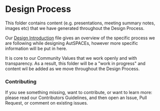 # Design Process

This folder contains content (e.g. presentations, meeting summary notes, images etc) that we have generated throughout the Design Process. 

Our [Design Introduction](/platform-designs/design-introduction.md) file gives an overview of the specific process we are following while designing AutSPACEs, however more specific information will be put in here. 

It is core to our Community Values that we work openly and with transparency. As a result, this folder will be a "work in progress" and content wil be added as we move throughout the Design Process. 

### Contributing
If you see something missing, want to contribute, or want to learn more: please read our Contributors Guidelines, and then open an Issue, Pull Request, or comment on existing issues. 

